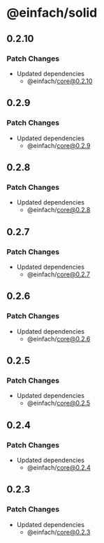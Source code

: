 # @einfach/solid

## 0.2.10

### Patch Changes

- Updated dependencies
  - @einfach/core@0.2.10

## 0.2.9

### Patch Changes

- Updated dependencies
  - @einfach/core@0.2.9

## 0.2.8

### Patch Changes

- Updated dependencies
  - @einfach/core@0.2.8

## 0.2.7

### Patch Changes

- Updated dependencies
  - @einfach/core@0.2.7

## 0.2.6

### Patch Changes

- Updated dependencies
  - @einfach/core@0.2.6

## 0.2.5

### Patch Changes

- Updated dependencies
  - @einfach/core@0.2.5

## 0.2.4

### Patch Changes

- Updated dependencies
  - @einfach/core@0.2.4

## 0.2.3

### Patch Changes

- Updated dependencies
  - @einfach/core@0.2.3
